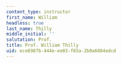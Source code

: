 ```yaml
---
content_type: instructor
first_name: William
headless: true
last_name: Thilly
middle_initial: ''
salutation: Prof.
title: Prof. William Thilly
uid: ece6987b-444e-ee03-f65a-2b0a6084edcd
---
```

